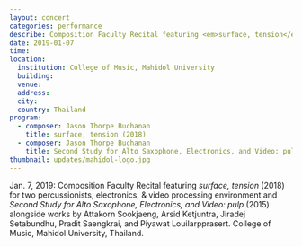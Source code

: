 ```yaml
---
layout: concert
categories: performance
describe: Composition Faculty Recital featuring <em>surface, tension</em> (2018) and <em>Second Study for Alto Saxophone, Electronics, and Video: pulp</em> (2015), Thailand.
date: 2019-01-07
time:
location:
  institution: College of Music, Mahidol University
  building:
  venue:
  address:
  city:
  country: Thailand
program:
  - composer: Jason Thorpe Buchanan
    title: surface, tension (2018)
  - composer: Jason Thorpe Buchanan
    title: Second Study for Alto Saxophone, Electronics, and Video: pulp
thumbnail: updates/mahidol-logo.jpg
---
```


Jan. 7, 2019: Composition Faculty Recital featuring *surface, tension* (2018) for two percussionists, electronics, & video processing environment and *Second Study for Alto Saxophone, Electronics, and Video: pulp* (2015) alongside works by Attakorn Sookjaeng, Arsid Ketjuntra, Jiradej Setabundhu, Pradit Saengkrai, and Piyawat Louilarpprasert. College of Music, Mahidol University, Thailand.
